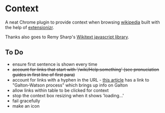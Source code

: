 # Context

A neat Chrome plugin to provide context when browsing [wikipedia](http://wikipedia.org) built with the help of [extensionizr](http://extensionizr.com).

Thanks also goes to Remy Sharp's [Wikitext javascript library](http://remysharp.com/2008/04/01/wiki-to-html-using-javascript/).

## To Do

* ensure first sentence is shown every time
* ~~account for links that start with '/wiki/Help:something' (see pronuciation guides in first line of first para)~~
* account for links with a hyphen in the URL - [this article](http://en.wikipedia.org/wiki/Branching_process) has a link to "Galton-Watson process" which brings up info on Galton
* allow links within table to be clicked for context
* stop the context box resizing when it shows 'loading...'
* fail gracefully
* make an icon
